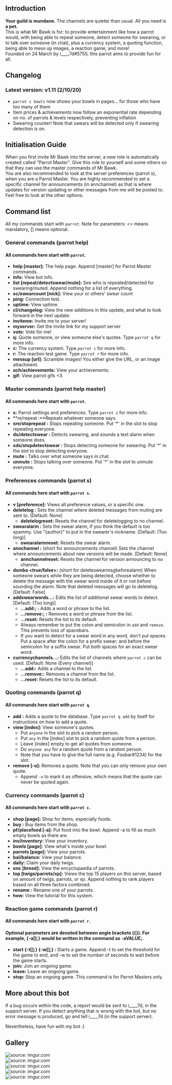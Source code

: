 ## Introduction

**Your guild is mundane.** The channels are quieter than usual. All you need is **a pet.**  
This is what Mr Bawk is for: to provide entertainment like how a parrot would, with being able to repeat someone, detect someone for swearing, or to talk over someone (in chat), plus a currency system, a quoting function, being able to mess up images, a reaction game, and more!  
Founded on 24 March by i____7d#5755, this parrot aims to provide fun for all.

## Changelog

### Latest version: v1.11 (2/10/20)

* `parrot c bowls` now shows your bowls in pages... for those who have too many of them
* Item prices & achievements now follow an exponential rate depending on no. of parrots & levels respectively, preventing inflation
* Swearing counter! Note that swears will be detected only if swearing detection is on.

## Initialisation Guide

When you first invite Mr Bawk into the server, a new role is automatically created called "Parrot Master". Give this role to yourself and some others so that they can use the master commands of Mr Bawk.  
You are also recommended to look at the server preferences (parrot s), when you are a Parrot Master. You are highly recommended to set a specific channel for announcements (in annchannel) as that is where updates for version updating or other messages from me will be posted to. Feel free to look at the other options.

## Command list

All my commands start with `parrot`. Note for parameters: <> means mandatory, [] means optional.  

### General commands (parrot help)

#### All commands here start with `parrot`.

*   **help [master]:** The help page. Append [master] for Parrot Master commands.
*   **info:** View bot info.
*   **list [repeat/detectswear/mute]:** See who is repeated/detected for swearing/muted. Append nothing for a list of everything.
*   **sc/swearcount [nick]:** View your or others' swear count
*   **ping:** Connection test.
*   **uptime:** View uptime.
*   **cl/changelog:** View the new additions in this update, and what to look forward in the next update.
*   **inviteme:** Invite me to your server!
*   **myserver:** Get the invite link for my support server
*   **vote:** Vote for me!
*   **q:** Quote someone, or view someone else's quotes. Type `parrot q` for more info.
*   **c:** The currency system. Type `parrot c` for more info.
*   **r:** The reaction test game. Type `parrot r` for more info.
*   **messup [url]:** Scramble images! You either give the URL, or an image attachment.
*   **ach/achievements:** View your achievements.
*   **gif:** View parrot gifs &lt;3

### Master commands (parrot help master)

#### All commands here start with `parrot`.

*   **s:** Parrot settings and preferences. Type `parrot s` for more info.
*   **re/repeat <nickname>:**Repeats whatever someone says.
*   **sre/stoprepeat <nickname>:** Stops repeating someone. Put '*' in the <nickname> slot to stop repeating everyone.
*   **ds/detectswear <nickname>:** Detects swearing, and sounds a text alarm when someone does.
*   **sds/stopdetectswear <nickname>:** Stops detecting someone for swearing. Put '*' in the <nickname> slot to stop detecting everyone.
*   **mute <nickname>:** Talks over what someone says in chat.
*   **unmute <nickname>:** Stops talking over someone. Put '*' in the <nickname> slot to unmute everyone.

### Preferences commands (parrot s)

#### All commands here start with `parrot s`.

*   **v [preference]:** Views all preference values, or a specific one.
*   **deletelog <channel>:** Sets the channel where deleted messages from muting are sent to. [Default: None]
    *   **deletelogreset:** Resets the channel for deletelogging to no channel.
*   **swearalarm <message>:** Sets the swear alarm, if you think the default is too spammy. Use "{author}" to put in the swearer's nickname. [Default: (Too long)]
    *   **swearalarmreset:** Resets the swear alarm.
*   **annchannel <channel>:** (short for announcements channel) Sets the channel where announcements about new versions will be made. [Default: None]
    *   **annchannelreset:** Resets the channel for version announcing to no channel.
*   **dsmba <true/false>:** (short for deleteswearmsgbeforealarm) When someone swears while they are being detected, choose whether to delete the message with the swear word inside of it or not before sounding the alarm. Note that deleted messages will go to deletelog. [Default: False]
*   **addswearwords...:** Edits the list of additional swear words to detect. [Default: (Too long)]
    *   **...add:<word>; :** Adds a word or phrase to the list.
    *   **...remove:<word>; :** Removes a word or phrase from the list.
    *   **...reset:** Resets the list to its default.
    *   Always remember to put the colon and semicolon in `add` and `remove`. This prevents loss of spacebars.
    *   If you want to detect for a swear word in any word, don't put spaces. Put a space after the colon for a prefix swear; and before the semicolon for a suffix swear. Put both spaces for an exact swear word.
*   **currencychannels...:** Edits the list of channels where `parrot c` can be used. [Default: None (Every channel)]
    *   **...add:<channel>:** Adds a channel to the list.
    *   **...remove:<channel>:** Removes a channel from the list.
    *   **...reset:** Resets the list to its default.

### Quoting commands (parrot q)

#### All commands here start with `parrot q`.

*   **add <message ID>:** Adds a quote to the database. Type `parrot q add` by itself for instructions on how to add a quote.
*   **view <person> [index]:** View someone's quotes.
    *   Put `anyone` in the <person> slot to pick a random person.
    *   Put `any` in the [index] slot to pick a random quote from a person.
    *   Leave [index] empty to get all quotes from someone.
    *   Do `anyone any` for a random quote from a random person.
    *   Note that you have to give the full name (e.g. Foobar#1234) for the <person> slot.
*   **remove <quote ID> [-o]:** Removes a quote. Note that you can only remove your own quote.
    *   Append `-o` to mark it as offensive, which means that the quote can never be quoted again.

### Currency commands (parrot c)

#### All commands here start with `parrot c`.

*   **shop [page]:** Shop for items, especially foods.
*   **buy <qty> <item>:** Buy items from the shop.
*   **pf/placefood <item> [-a]:** Put food into the bowl. Append -a to fill as much empty bowls as there are.
*   **inv/inventory:** View your inventory.
*   **bowls [page]:** View what's inside your bowl.
*   **parrots [page]:** View your parrots.
*   **bal/balance:** View your balance.
*   **daily:** Claim your daily twigs.
*   **enc [breed]:** View the encyclopaedia of parrots.
*   **top [twigs/parrots/xp]:** Views the top 15 players on this server, based on amount of twigs, parrots, or xp. Append nothing to rank players based on all three factors combined.
*   **rename <index> <new name>:** Rename one of your parrots.
*   **how:** View the tutorial for this system.

### Reaction game commands (parrot r)

#### All commands here start with `parrot r`.

#### Optional parameters are denoted between angle brackets ({}). For example, {-a[];} would be written in the command as -aVALUE;.

*   **start {-t[];} {-w[];} :** Starts a game. Append -t to set the threshold for the game to end, and -w to set the number of seconds to wait before the game starts.
*   **join:** Join an ongoing game.
*   **leave:** Leave an ongoing game.
*   **stop:** Stop an ongoing game. This command is for Parrot Masters only.

## More about this bot

If a bug occurs within the code, a report would be sent to i____7d, in the support server.
If you detect anything that is wrong with the bot, but no error message is produced, go and tell i____7d (in the support server).  

Nevertheless, have fun with my bot :)

## Gallery

![](https://i.imgur.com/J1JoEiQ.png "source: imgur.com")  
![](https://i.imgur.com/kfe7YoR.png "source: imgur.com")  
![](https://i.imgur.com/kFPvfhi.png "source: imgur.com")  
![](https://i.imgur.com/cL5tkd3.png "source: imgur.com")  
![](https://i.imgur.com/AxAQWUY.png "source: imgur.com")